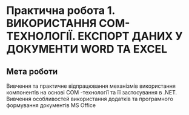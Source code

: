 # Практична робота 1. ВИКОРИСТАННЯ СОМ-ТЕХНОЛОГІЇ. ЕКСПОРТ ДАНИХ У ДОКУМЕНТИ WORD ТА EXCEL
## Мета роботи
Вивчення та практичне відпрацювання механізмів використання компонентів на основі СОМ -технології та її застосування в .NET. Вивчення особливостей використання додатків та програмного формування документів MS Office

